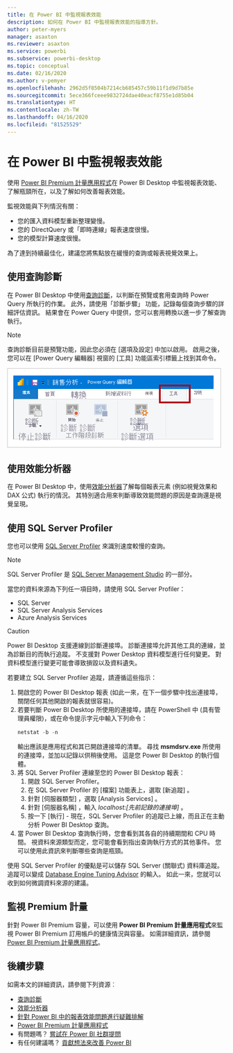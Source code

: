 ```yaml
---
title: 在 Power BI 中監視報表效能
description: 如何在 Power BI 中監視報表效能的指導方針。
author: peter-myers
manager: asaxton
ms.reviewer: asaxton
ms.service: powerbi
ms.subservice: powerbi-desktop
ms.topic: conceptual
ms.date: 02/16/2020
ms.author: v-pemyer
ms.openlocfilehash: 2962d5f8504b7214cb685457c59b11f1d9d7b85e
ms.sourcegitcommit: 5ece366fceee9832724dae40eacf8755e1d85b04
ms.translationtype: HT
ms.contentlocale: zh-TW
ms.lasthandoff: 04/16/2020
ms.locfileid: "81525529"
---
```

# <a name="monitor-report-performance-in-power-bi"></a>在 Power BI 中監視報表效能

使用 [Power BI Premium 計量應用程式](../service-premium-metrics-app.md)在 Power BI Desktop 中監視報表效能、了解瓶頸所在，以及了解如何改善報表效能。

監視效能與下列情況有關：

- 您的匯入資料模型重新整理變慢。
- 您的 DirectQuery 或「即時連線」報表速度很慢。
- 您的模型計算速度很慢。

為了達到持續最佳化，建議您將焦點放在緩慢的查詢或報表視覺效果上。

## <a name="use-query-diagnostics"></a>使用查詢診斷

在 Power BI Desktop 中使用[查詢診斷](/power-query/QueryDiagnostics)，以判斷在預覽或套用查詢時 Power Query 所執行的作業。 此外，請使用「診斷步驟」  功能，記錄每個查詢步驟的詳細評估資訊。 結果會在 Power Query 中提供，您可以套用轉換以進一步了解查詢執行。

> [!NOTE]
> 查詢診斷目前是預覽功能，因此您必須在 [選項及設定]  中加以啟用。 啟用之後，您可以在 [Power Query 編輯器] 視窗的 [工具]  功能區索引標籤上找到其命令。

![顯示 Power Query 編輯器 [工具] 功能區索引標籤的影像。功能區會顯示 [診斷步驟] 命令、[開始診斷] 命令和 [停止診斷] 命令。](media/monitor-report-performance/power-query-diagnotics.png)

## <a name="use-performance-analyzer"></a>使用效能分析器

在 Power BI Desktop 中，使用[效能分析器](../desktop-performance-analyzer.md)了解每個報表元素 (例如視覺效果和 DAX 公式) 執行的情況。 其特別適合用來判斷導致效能問題的原因是查詢還是視覺呈現。

## <a name="use-sql-server-profiler"></a>使用 SQL Server Profiler

您也可以使用 [SQL Server Profiler](/sql/tools/sql-server-profiler/sql-server-profiler) 來識別速度較慢的查詢。

> [!NOTE]
> SQL Server Profiler 是 [SQL Server Management Studio](/sql/ssms/download-sql-server-management-studio-ssms) 的一部分。

當您的資料來源為下列任一項目時，請使用 SQL Server Profiler：

- SQL Server
- SQL Server Analysis Services
- Azure Analysis Services

> [!CAUTION]
> Power BI Desktop 支援連線到診斷連接埠。 診斷連接埠允許其他工具的連線，並為診斷目的而執行追蹤。 不支援對 Power Desktop 資料模型進行任何變更。 對資料模型進行變更可能會導致損毀以及資料遺失。

若要建立 SQL Server Profiler 追蹤，請遵循這些指示：

1. 開啟您的 Power BI Desktop 報表 (如此一來，在下一個步驟中找出連接埠，關閉任何其他開啟的報表就很容易)。
1. 若要判斷 Power BI Desktop 所使用的連接埠，請在 PowerShell 中 (具有管理員權限)，或在命令提示字元中輸入下列命令：
    ```powershell
    netstat -b -n
    ```
    輸出應該是應用程式和其已開啟連接埠的清單。 尋找 **msmdsrv.exe** 所使用的連接埠，並加以記錄以供稍後使用。 這是您 Power BI Desktop 的執行個體。
1. 將 SQL Server Profiler 連線至您的 Power BI Desktop 報表：
    1. 開啟 SQL Server Profiler。
    1. 在 SQL Server Profiler 的 [檔案]  功能表上，選取 [新追蹤]  。
    1. 針對 [伺服器類型]  ，選取 [Analysis Services]  。
    1. 針對 [伺服器名稱]  ，輸入 _localhost:[先前記錄的連接埠]_ 。
    1. 按一下 [執行]  - 現在，SQL Server Profiler 的追蹤已上線，而且正在主動分析 Power BI Desktop 查詢。
1. 當 Power BI Desktop 查詢執行時，您會看到其各自的持續期間和 CPU 時間。 視資料來源類型而定，您可能會看到指出查詢執行方式的其他事件。 您可以使用此資訊來判斷哪些查詢是瓶頸。

使用 SQL Server Profiler 的優點是可以儲存 SQL Server (關聯式) 資料庫追蹤。 追蹤可以變成 [Database Engine Tuning Advisor](/sql/relational-databases/performance/start-and-use-the-database-engine-tuning-advisor) 的輸入。 如此一來，您就可以收到如何微調資料來源的建議。

## <a name="monitor-premium-metrics"></a>監視 Premium 計量

針對 Power BI Premium 容量，可以使用 **Power BI Premium 計量應用程式**來監視 Power BI Premium 訂用帳戶的健康情況與容量。 如需詳細資訊，請參閱 [Power BI Premium 計量應用程式](../service-premium-metrics-app.md)。

## <a name="next-steps"></a>後續步驟

如需本文的詳細資訊，請參閱下列資源︰

- [查詢診斷](/power-query/QueryDiagnostics)
- [效能分析器](../desktop-performance-analyzer.md)
- [針對 Power BI 中的報表效能問題進行疑難排解](report-performance-troubleshoot.md)
- [Power BI Premium 計量應用程式](../service-premium-metrics-app.md)
- 有問題嗎？ [嘗試在 Power BI 社群提問](https://community.powerbi.com/)
- 有任何建議嗎？ [貢獻想法來改善 Power BI](https://ideas.powerbi.com/)
